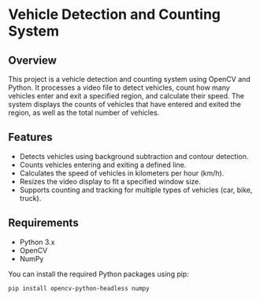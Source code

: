 # Vehicle Detection and Counting System

## Overview

This project is a vehicle detection and counting system using OpenCV and Python. It processes a video file to detect vehicles, count how many vehicles enter and exit a specified region, and calculate their speed. The system displays the counts of vehicles that have entered and exited the region, as well as the total number of vehicles.

## Features

- Detects vehicles using background subtraction and contour detection.
- Counts vehicles entering and exiting a defined line.
- Calculates the speed of vehicles in kilometers per hour (km/h).
- Resizes the video display to fit a specified window size.
- Supports counting and tracking for multiple types of vehicles (car, bike, truck).

## Requirements

- Python 3.x
- OpenCV
- NumPy

You can install the required Python packages using pip:

```bash
pip install opencv-python-headless numpy
